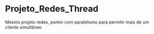 # Projeto_Redes_Thread
Mesmo projeto redes, porém com paralelismo para permitir mais de um cliente simultâneo
